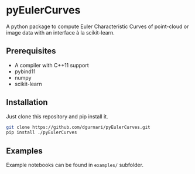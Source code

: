 # pyEulerCurves  
A python package to compute Euler Characteristic Curves of point-cloud or image data with an interface à la scikit-learn. 

## Prerequisites

* A compiler with C++11 support
* pybind11
* numpy
* scikit-learn

## Installation

Just clone this repository and pip install it.

```bash
git clone https://github.com/dgurnari/pyEulerCurves.git
pip install ./pyEulerCurves
```


## Examples
Example notebooks can be found in `examples/` subfolder.
